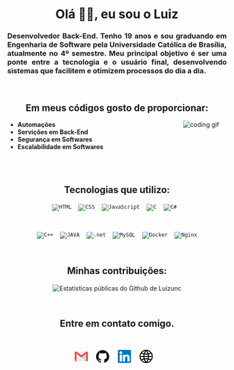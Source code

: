 <h1 align="center"> Olá 👋🏽, eu sou o Luiz </h1>

<h3 align="justify">
    Desenvolvedor Back-End. Tenho 19 anos e sou graduando em Engenharia de Software pela Universidade Católica de Brasília, atualmente no 4º semestre. Meu principal objetivo é ser uma ponte entre a tecnologia e o usuário final, desenvolvendo sistemas que facilitem e otimizem processos do dia a dia.
</h3>
<br/>
<h2 align="center">
    Em meus códigos gosto de proporcionar:
</h2>
<img align="right" alt="coding gif" src="https://media4.giphy.com/media/v1.Y2lkPTc5MGI3NjExZzd0eWY2ZTVmYXJ6aXBtbjFhaG02cGZtdGFud3VtaG42eXJ5MmZuZyZlcD12MV9pbnRlcm5hbF9naWZfYnlfaWQmY3Q9Zw/EZr27ZbJwmjE9PGyLN/giphy.gif" width="100" />

- **Automações**
- **Servições em Back-End**
- **Segurança em Softwares**
- **Escalabilidade em Softwares**

<br/>
<br/>

<h2 align="center">
    Tecnologias que utilizo:
</h2>
<p align="center">
<code><img height="50" src="https://cdn.jsdelivr.net/gh/devicons/devicon@latest/icons/html5/html5-original.svg" alt="HTML"/></code> &nbsp;&nbsp;
<code><img height="50" src="https://cdn.jsdelivr.net/gh/devicons/devicon@latest/icons/css3/css3-original.svg" alt="CSS"/></code> &nbsp;&nbsp;
<code><img height="50" src="https://cdn.jsdelivr.net/gh/devicons/devicon@latest/icons/javascript/javascript-original.svg" alt="JavaScript"/></code> &nbsp;&nbsp;
<code><img height="50" src="https://cdn.jsdelivr.net/gh/devicons/devicon@latest/icons/c/c-original.svg" alt="C"/></code> &nbsp;&nbsp;
<code><img height="50" src="https://cdn.jsdelivr.net/gh/devicons/devicon@latest/icons/csharp/csharp-original.svg" alt="C#"/></code> &nbsp;&nbsp;

</p>

<br/>

<p align="center">
<code><img height="50" src="https://cdn.jsdelivr.net/gh/devicons/devicon@latest/icons/cplusplus/cplusplus-original.svg" alt="C++"/></code> &nbsp;&nbsp;
<code><img height="50" src="https://cdn.jsdelivr.net/gh/devicons/devicon@latest/icons/java/java-original.svg" alt="JAVA"/></code> &nbsp;&nbsp;
<code><img height="50" src="https://cdn.jsdelivr.net/gh/devicons/devicon@latest/icons/dot-net/dot-net-original.svg" alt=".net"/></code> &nbsp;&nbsp;
<code><img height="50" src="https://cdn.jsdelivr.net/gh/devicons/devicon@latest/icons/mysql/mysql-original.svg" alt="MySQL"/></code> &nbsp;&nbsp;
<code><img height="50" src="https://cdn.jsdelivr.net/gh/devicons/devicon@latest/icons/docker/docker-original.svg" alt="Docker"/></code> &nbsp;&nbsp;
<code><img height="50" src="https://cdn.jsdelivr.net/gh/devicons/devicon@latest/icons/nginx/nginx-original.svg" alt="Nginx"/></code>
</p>

<br/>

<h2 align="center">
    Minhas contribuições:
</h2>

<p align="center">
<img align="center" src="https://github-readme-stats.vercel.app/api?username=luizunc&show_icons=true&title_color=fff&icon_color=109eff&text_color=9f9f9f&bg_color=151515" alt="Estatísticas públicas do Github de Luizunc">
</p>  

<br/>

<h2 align="center">
  Entre em contato comigo. 
</h2>
<br/>
<p align="center">
 <a href="mailto:eduarluiz21@gmail.com"><img src="https://github.com/chandan-reddy-k/chandan-reddy-k/blob/master/assets/gmail.svg" width="30px" alt="email"></a> &nbsp; &nbsp;
 <a href="https://github.com/luizunc"><img src="https://github.com/chandan-reddy-k/chandan-reddy-k/blob/master/assets/github.svg" width="30px" alt="github"></a> &nbsp; &nbsp;
 <a href="https://www.linkedin.com/in/lluizeduardo"><img src="https://github.com/chandan-reddy-k/chandan-reddy-k/blob/master/assets/linkedin.svg" width="30px" alt="LinkedIn"></a> &nbsp; &nbsp;
 <a href="https://eduzp.site"><img src="https://github.com/chandan-reddy-k/chandan-reddy-k/raw/master/assets/site.svg" width="30px" alt="site"></a> &nbsp; &nbsp;
</p>

